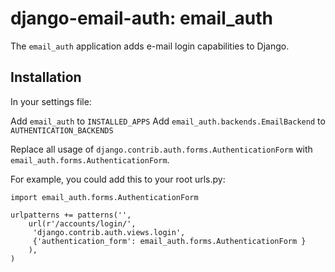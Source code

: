 django-email-auth: email_auth
==

The `email_auth` application adds e-mail login capabilities to Django.

Installation
--

In your settings file:

Add `email_auth` to `INSTALLED_APPS`
Add `email_auth.backends.EmailBackend` to `AUTHENTICATION_BACKENDS`

Replace all usage of `django.contrib.auth.forms.AuthenticationForm` with `email_auth.forms.AuthenticationForm`.

For example, you could add this to your root urls.py:

    import email_auth.forms.AuthenticationForm

    urlpatterns += patterns('',
        url(r'/accounts/login/', 
         'django.contrib.auth.views.login', 
         {'authentication_form': email_auth.forms.AuthenticationForm }
	    ),
	)
